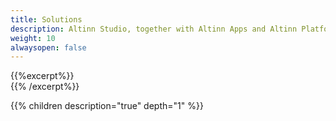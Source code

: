 ```yaml
---
title: Solutions
description: Altinn Studio, together with Altinn Apps and Altinn Platform is the solutions that makes a complete application development and hosting platform.
weight: 10
alwaysopen: false
---
```


{{%excerpt%}}
<object data="/solutions/solutions.svg" type="image/svg+xml" style="width: 100% max-width: 1200px;"></object>   
{{% /excerpt%}}

{{% children description="true" depth="1" %}}
